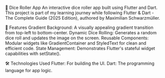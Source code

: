 🎲 Dice Roller App
An interactive dice roller app built using Flutter and Dart. This project is part of my learning journey while following Flutter & Dart - The Complete Guide (2025 Edition), authored by Maximilian Schwarzmüller.

🚀 Features
Gradient Background: A visually appealing gradient transition from top-left to bottom-center.
Dynamic Dice Rolling: Generates a random dice roll and updates the image on the screen.
Reusable Components: Modular widgets like GradientContainer and StyledText for clean and efficient code.
State Management: Demonstrates Flutter's stateful widget capabilities with setState().

🛠️ Technologies Used
Flutter: For building the UI.
Dart: The programming language for app logic.
